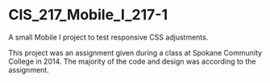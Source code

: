 # CIS_217_Mobile_I_217-1
A small Mobile I project to test responsive CSS adjustments.

This project was an assignment given during a class at Spokane Community College in 2014.
The majority of the code and design was according to the assignment.

